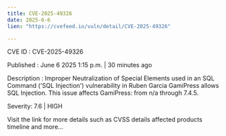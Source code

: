 ```yaml
---
title: CVE-2025-49326
date: 2025-6-6
lien: "https://cvefeed.io/vuln/detail/CVE-2025-49326"

---
```


CVE ID : CVE-2025-49326

Published :  June 6
2025
1:15 p.m. | 30 minutes ago

Description : Improper Neutralization of Special Elements used in an SQL Command ('SQL Injection') vulnerability in Ruben Garcia GamiPress allows SQL Injection. This issue affects GamiPress: from n/a through 7.4.5.

Severity: 7.6 | HIGH

Visit the link for more details
such as CVSS details
affected products
timeline
and more...
